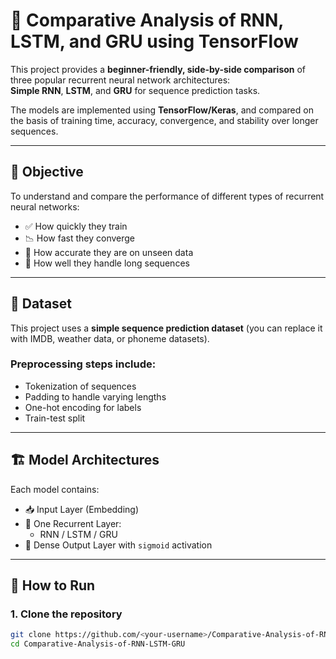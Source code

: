 # 🤖 Comparative Analysis of RNN, LSTM, and GRU using TensorFlow

This project provides a **beginner-friendly, side-by-side comparison** of three popular recurrent neural network architectures:  
**Simple RNN**, **LSTM**, and **GRU** for sequence prediction tasks.

The models are implemented using **TensorFlow/Keras**, and compared on the basis of training time, accuracy, convergence, and stability over longer sequences.

---

## 🎯 Objective

To understand and compare the performance of different types of recurrent neural networks:

- ✅ How quickly they train
- 📉 How fast they converge
- 🎯 How accurate they are on unseen data
- 🔁 How well they handle long sequences

---

## 🧠 Dataset

This project uses a **simple sequence prediction dataset** (you can replace it with IMDB, weather data, or phoneme datasets).

### Preprocessing steps include:
- Tokenization of sequences
- Padding to handle varying lengths
- One-hot encoding for labels
- Train-test split

---

## 🏗 Model Architectures

Each model contains:
- 📥 Input Layer (Embedding)
- 🔁 One Recurrent Layer:
  - RNN / LSTM / GRU
- 🎯 Dense Output Layer with `sigmoid` activation

---

## 🚀 How to Run

### 1. Clone the repository

```bash
git clone https://github.com/<your-username>/Comparative-Analysis-of-RNN-LSTM-GRU.git
cd Comparative-Analysis-of-RNN-LSTM-GRU
